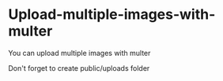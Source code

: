 # Upload-multiple-images-with-multer
You can upload multiple images with multer

Don't forget to create public/uploads folder
